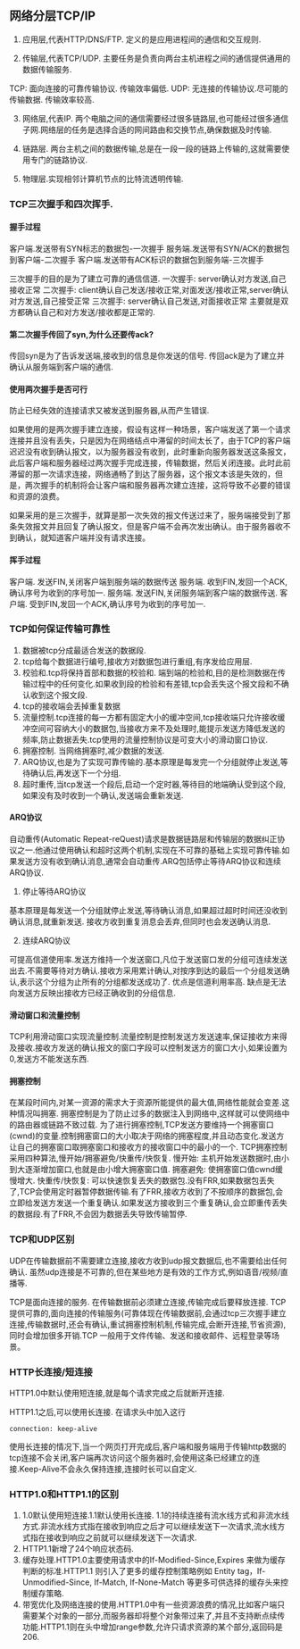 ## 网络分层TCP/IP

1. 应用层,代表HTTP/DNS/FTP. 定义的是应用进程间的通信和交互规则.

2. 传输层,代表TCP/UDP. 主要任务是负责向两台主机进程之间的通信提供通用的数据传输服务.

  TCP: 面向连接的可靠传输协议. 传输效率偏低.
  UDP: 无连接的传输协议.尽可能的传输数据. 传输效率较高.

3. 网络层,代表IP. 两个电脑之间的通信需要经过很多链路层,也可能经过很多通信子网.网络层的任务是选择合适的网间路由和交换节点,确保数据及时传输.

4. 链路层. 两台主机之间的数据传输,总是在一段一段的链路上传输的,这就需要使用专门的链路协议.

5. 物理层.实现相邻计算机节点的比特流透明传输.

### TCP三次握手和四次挥手.

#### 握手过程

客户端.发送带有SYN标志的数据包-一次握手
服务端.发送带有SYN/ACK的数据包到客户端-二次握手
客户端.发送带有ACK标识的数据包到服务端-三次握手

三次握手的目的是为了建立可靠的通信信道.
一次握手: server确认对方发送,自己接收正常
二次握手: client确认自己发送/接收正常,对面发送/接收正常,server确认对方发送,自己接受正常
三次握手: server确认自己发送,对面接收正常
主要就是双方都确认自己和对方发送/接收都是正常的.

#### 第二次握手传回了syn,为什么还要传ack?

传回syn是为了告诉发送端,接收到的信息是你发送的信号. 传回ack是为了建立并确认从服务端到客户端的通信.

#### 使用两次握手是否可行

防止已经失效的连接请求又被发送到服务器,从而产生错误.

如果使用的是两次握手建立连接，假设有这样一种场景，客户端发送了第一个请求连接并且没有丢失，只是因为在网络结点中滞留的时间太长了，由于TCP的客户端迟迟没有收到确认报文，以为服务器没有收到，此时重新向服务器发送这条报文，此后客户端和服务器经过两次握手完成连接，传输数据，然后关闭连接。此时此前滞留的那一次请求连接，网络通畅了到达了服务器，这个报文本该是失效的，但是，两次握手的机制将会让客户端和服务器再次建立连接，这将导致不必要的错误和资源的浪费。

如果采用的是三次握手，就算是那一次失效的报文传送过来了，服务端接受到了那条失效报文并且回复了确认报文，但是客户端不会再次发出确认。由于服务器收不到确认，就知道客户端并没有请求连接。

#### 挥手过程

客户端. 发送FIN,关闭客户端到服务端的数据传送
服务端. 收到FIN,发回一个ACK,确认序号为收到的序号加一.
服务端. 发送FIN,关闭服务端到客户端的数据传送.
客户端. 受到FIN,发回一个ACK,确认序号为收到的序号加一.

### TCP如何保证传输可靠性

1. 数据被tcp分成最适合发送的数据段.
2. tcp给每个数据进行编号,接收方对数据包进行重组,有序发给应用层.
3. 校验和.tcp将保持首部和数据的校验和. 端到端的检验和,目的是检测数据在传输过程中的任何变化.如果收到段的检验和有差错,tcp会丢失这个报文段和不确认收到这个报文段.
4. tcp的接收端会丢掉重复数据
5. 流量控制.tcp连接的每一方都有固定大小的缓冲空间,tcp接收端只允许接收缓冲空间可容纳大小的数据包,当接收方来不及处理时,能提示发送方降低发送的频率,防止数据丢失.tcp使用的流量控制协议是可变大小的滑动窗口协议.
6. 拥塞控制. 当网络拥塞时,减少数据的发送.
7. ARQ协议,也是为了实现可靠传输的.基本原理是每发完一个分组就停止发送,等待确认后,再发送下一个分组.
8. 超时重传,当tcp发送一个段后,启动一个定时器,等待目的地端确认受到这个段,如果没有及时收到一个确认,发送端会重新发送.

#### ARQ协议

自动重传(Automatic Repeat-reQuest)请求是数据链路层和传输层的数据纠正协议之一.他通过使用确认和超时这两个机制,实现在不可靠的基础上实现可靠传输.如果发送方没有收到确认消息,通常会自动重传.ARQ包括停止等待ARQ协议和连续ARQ协议.

1. 停止等待ARQ协议

基本原理是每发送一个分组就停止发送,等待确认消息,如果超过超时时间还没收到确认消息,就重新发送.
接收方收到重复消息会丢弃,但同时也会发送确认消息.

2. 连续ARQ协议

可提高信道使用率.发送方维持一个发送窗口,凡位于发送窗口发的分组可连续发送出去.不需要等待对方确认.接收方采用累计确认,对按序到达的最后一个分组发送确认,表示这个分组为止所有的分组都发送成功了.
优点是信道利用率高.
缺点是无法向发送方反映出接收方已经正确收到的分组信息.

#### 滑动窗口和流量控制

TCP利用滑动窗口实现流量控制.流量控制是控制发送方发送速率,保证接收方来得及接收.接收方发送的确认报文的窗口字段可以控制发送方的窗口大小,如果设置为0,发送方不能发送东西.

#### 拥塞控制

在某段时间内,对某一资源的需求大于资源所能提供的最大值,网络性能就会变差.这种情况叫拥塞. 拥塞控制是为了防止过多的数据注入到网络中,这样就可以使网络中的路由器或链路不致过载.
为了进行拥塞控制,TCP发送方要维持一个拥塞窗口(cwnd)的变量.控制拥塞窗口的大小取决于网络的拥塞程度,并且动态变化.发送方让自己的拥塞窗口取拥塞窗口和接收方的接收窗口中的最小的一个.
TCP拥塞控制采用四种算法,慢开始/拥塞避免/快重传/快恢复.
慢开始: 主机开始发送数据时,由小到大逐渐增加窗口,也就是由小增大拥塞窗口值.
拥塞避免: 使拥塞窗口值cwnd缓慢增大.
快重传/快恢复: 可以快速恢复丢失的数据包.没有FRR,如果数据包丢失了,TCP会使用定时器暂停数据传输.有了FRR,接收方收到了不按顺序的数据包,会立即给发送方发送一个重复确认.如果发送方接收到三个重复确认,会立即重传丢失的数据段.有了FRR,不会因为数据丢失导致传输暂停.

### TCP和UDP区别

UDP在传输数据前不需要建立连接,接收方收到udp报文数据后,也不需要给出任何确认. 虽然udp连接是不可靠的,但在某些地方是有效的工作方式,例如语音/视频/直播等.

TCP是面向连接的服务. 在传输数据前必须建立连接,传输完成后要释放连接. TCP提供可靠的,面向连接的传输服务(可靠体现在传输数据前,会通过tcp三次握手建立连接,传输数据时,还会有确认,重试拥塞控制机制,传输完成,会断开连接,节省资源),同时会增加很多开销.TCP 一般用于文件传输、发送和接收邮件、远程登录等场景。



### HTTP长连接/短连接

HTTP1.0中默认使用短连接,就是每个请求完成之后就断开连接.

HTTP1.1之后,可以使用长连接. 在请求头中加入这行
```
connection: keep-alive
```
使用长连接的情况下,当一个网页打开完成后,客户端和服务端用于传输http数据的tcp连接不会关闭,客户端再次访问这个服务器时,会使用这条已经建立的连接.Keep-Alive不会永久保持连接,连接时长可以自定义.


### HTTP1.0和HTTP1.1的区别

1. 1.0默认使用短连接.1.1默认使用长连接. 1.1的持续连接有流水线方式和非流水线方式.非流水线方式指在接收到响应之后才可以继续发送下一次请求,流水线方式指在接收到响应之前就可以继续发送下一次请求.
2. HTTP1.1新增了24个响应状态码.
3. 缓存处理.HTTP1.0主要使用请求中的If-Modified-Since,Expires 来做为缓存判断的标准.HTTP1.1 则引入了更多的缓存控制策略例如 Entity tag，If-Unmodified-Since, If-Match, If-None-Match 等更多可供选择的缓存头来控制缓存策略.
4. 带宽优化及网络连接的使用.HTTP1.0中有一些资源浪费的情况,比如客户端只需要某个对象的一部分,而服务器却将整个对象带过来了,并且不支持断点续传功能.HTTP1.1则在头中增加range参数,允许只请求资源的某个部分,返回码是206.